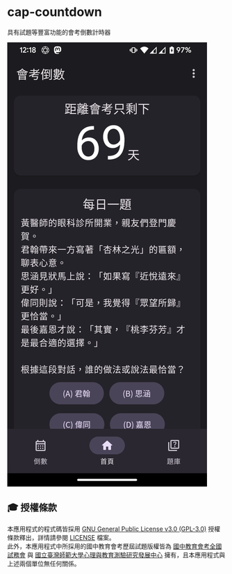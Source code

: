 # cap-countdown
 具有試題等豐富功能的會考倒數計時器

![](readme/screenshot.png)

## 🎓 授權條款
本應用程式的程式碼皆採用 [GNU General Public License v3.0 (GPL-3.0)](https://www.gnu.org/licenses/gpl-3.0.html) 授權條款釋出，詳情請參閱 [LICENSE](LICENSE) 檔案。  
此外，本應用程式中所採用的國中教育會考歷屆試題版權皆為 [國中教育會考全國試務會](https://cap.rcpet.edu.tw/NEAC/About/About) 與 [國立臺灣師範大學心理與教育測驗研究發展中心](https://rcpet.edu.tw/) 擁有，且本應用程式與上述兩個單位無任何關係。